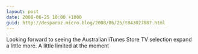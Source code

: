 ```yaml
---
layout: post
date: 2008-06-25 10:00 +1000
guid: http://desparoz.micro.blog/2008/06/25/t843027887.html
---
```

Looking forward to seeing the Australian iTunes Store TV selection expand a little more.  A little limited at the moment
